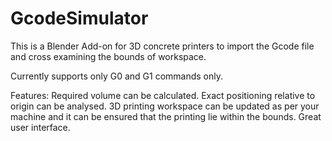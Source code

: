 # GcodeSimulator
This is a Blender Add-on for 3D concrete printers to import the Gcode file and cross examining the bounds of workspace.

Currently supports only G0 and G1 commands only.

Features:
Required volume can be calculated.
Exact positioning relative to origin can be analysed. 
3D printing workspace can be updated as per your machine and it can be ensured that the printing lie within the bounds.
Great user interface.


